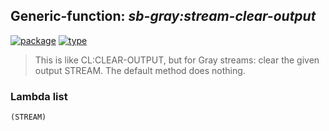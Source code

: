 ## Generic-function: ***sb-gray:stream-clear-output***
[![package](https://img.shields.io/badge/Package-SB--GRAY-5f9ea0.svg?style=social&colorA=999999)](../) [![type](https://img.shields.io/badge/Type-Generic--Function-5f9ea0.svg?style=social&colorA=999999)](../#generic-function) 

> This is like CL:CLEAR-OUTPUT, but for Gray streams: clear the given
> output STREAM. The default method does nothing.

### Lambda list
```
(STREAM)
```
